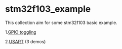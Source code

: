 stm32f103_example
=================
This collection aim for some stm32f103 basic example.

1.[GPIO toggling](./GPIO/gpio.md)

2.[USART](./USART/usart.md) (3 demos)

